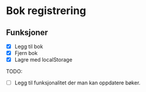 # Bok registrering 

## Funksjoner

- [x] Legg til bok 
- [x] Fjern bok
- [x] Lagre med localStorage

TODO:
- [ ] Legg til funksjonalitet der man kan oppdatere bøker.
